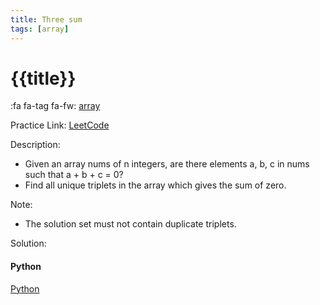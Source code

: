 ```yaml
---
title: Three sum
tags: [array]
---
```


# {{title}}

:fa fa-tag fa-fw: [array]({{tagspath}}/array)

Practice Link: [LeetCode](https://leetcode.com/problems/3sum/)

Description:

- Given an array nums of n integers, are there elements a, b, c in nums such that a + b + c = 0?
- Find all unique triplets in the array which gives the sum of zero.

Note:

- The solution set must not contain duplicate triplets.

Solution:

<!-- tabs:start -->
#### **Python**

[Python](../pycode/array/three-sum.py ':include :type=code')
<!-- tabs:end -->
